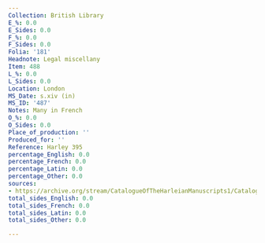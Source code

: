 ```yaml
---
Collection: British Library
E_%: 0.0
E_Sides: 0.0
F_%: 0.0
F_Sides: 0.0
Folia: '181'
Headnote: Legal miscellany
Item: 488
L_%: 0.0
L_Sides: 0.0
Location: London
MS_Date: s.xiv (in)
MS_ID: '487'
Notes: Many in French
O_%: 0.0
O_Sides: 0.0
Place_of_production: ''
Produced_for: ''
Reference: Harley 395
percentage_English: 0.0
percentage_French: 0.0
percentage_Latin: 0.0
percentage_Other: 0.0
sources:
- https://archive.org/stream/CatalogueOfTheHarleianManuscripts1/Catalogue_of_the_Harleian_Manuscripts_1#page/n281/mode/1up
total_sides_English: 0.0
total_sides_French: 0.0
total_sides_Latin: 0.0
total_sides_Other: 0.0

---
```

